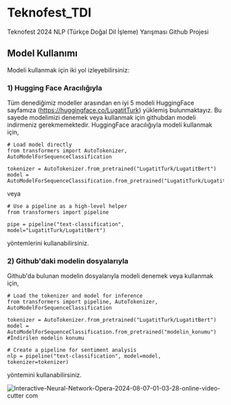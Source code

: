 # Teknofest_TDI
Teknofest 2024 NLP (Türkçe Doğal Dil İşleme) Yarışması Github Projesi


## Model Kullanımı
Modeli kullanmak için iki yol izleyebilirsiniz:

### 1) Hugging Face Aracılığıyla
Tüm denediğimiz modeller arasından en iyi 5 modeli HuggingFace sayfamıza (https://huggingface.co/LugatitTurk) yüklemiş bulunmaktayız. Bu sayede modelimizi denemek veya kullanmak için githubdan modeli indirmeniz gerekmemektedir. 
HuggingFace aracılığıyla modeli kullanmak için,

```
# Load model directly
from transformers import AutoTokenizer, AutoModelForSequenceClassification

tokenizer = AutoTokenizer.from_pretrained("LugatitTurk/LugatitBert")
model = AutoModelForSequenceClassification.from_pretrained("LugatitTurk/LugatitBert")
```
veya 
```
# Use a pipeline as a high-level helper
from transformers import pipeline

pipe = pipeline("text-classification", model="LugatitTurk/LugatitBert")
```
yöntemlerini kullanabilirsiniz.

### 2) Github'daki modelin dosyalarıyla
Github'da bulunan modelin dosyalarıyla modeli denemek veya kullanmak için,

```
# Load the tokenizer and model for inference
from transformers import pipeline, AutoTokenizer, AutoModelForSequenceClassification

tokenizer = AutoTokenizer.from_pretrained("LugatitTurk/LugatitBert")
model = AutoModelForSequenceClassification.from_pretrained("modelin_konumu") #İndirilen modelin konumu

# Create a pipeline for sentiment analysis
nlp = pipeline("text-classification", model=model, tokenizer=tokenizer)
```
yöntemini kullanabilirsiniz.




![Interactive-Neural-Network-Opera-2024-08-07-01-03-28-_online-video-cutter com_](https://github.com/user-attachments/assets/cf4772c9-90a8-4251-8106-092f19cf472f)





